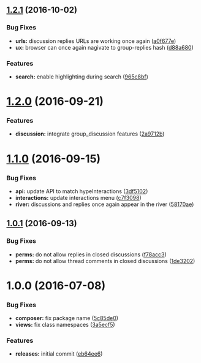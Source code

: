 <a name="1.2.1"></a>
## [1.2.1](https://github.com/hypeJunction/hypeDiscussions/compare/1.2.0...v1.2.1) (2016-10-02)


### Bug Fixes

* **urls:** discussion replies URLs are working once again ([a0f677e](https://github.com/hypeJunction/hypeDiscussions/commit/a0f677e))
* **ux:** browser can once again nagivate to group-replies hash ([d88a680](https://github.com/hypeJunction/hypeDiscussions/commit/d88a680))

### Features

* **search:** enable highlighting during search ([965c8bf](https://github.com/hypeJunction/hypeDiscussions/commit/965c8bf))



<a name="1.2.0"></a>
# [1.2.0](https://github.com/hypeJunction/hypeDiscussions/compare/1.1.0...v1.2.0) (2016-09-21)


### Features

* **discussion:** integrate group_discussion features ([2a9712b](https://github.com/hypeJunction/hypeDiscussions/commit/2a9712b))



<a name="1.1.0"></a>
# [1.1.0](https://github.com/hypeJunction/hypeDiscussions/compare/1.0.1...v1.1.0) (2016-09-15)


### Bug Fixes

* **api:** update API to match hypeInteractions ([3df5102](https://github.com/hypeJunction/hypeDiscussions/commit/3df5102))
* **interactions:** update interactions menu ([c7f3098](https://github.com/hypeJunction/hypeDiscussions/commit/c7f3098))
* **river:** discussions and replies once again appear in the river ([58170ae](https://github.com/hypeJunction/hypeDiscussions/commit/58170ae))



<a name="1.0.1"></a>
## [1.0.1](https://github.com/hypeJunction/hypeDiscussions/compare/1.0.0...v1.0.1) (2016-09-13)


### Bug Fixes

* **perms:** do not allow replies in closed discussions ([f78acc3](https://github.com/hypeJunction/hypeDiscussions/commit/f78acc3))
* **perms:** do not allow thread comments in closed discussions ([1de3202](https://github.com/hypeJunction/hypeDiscussions/commit/1de3202))



<a name="1.0.0"></a>
# 1.0.0 (2016-07-08)


### Bug Fixes

* **composer:** fix package name ([5c85de0](https://github.com/hypeJunction/hypeDiscussions/commit/5c85de0))
* **views:** fix class namespaces ([3a5ecf5](https://github.com/hypeJunction/hypeDiscussions/commit/3a5ecf5))

### Features

* **releases:** initial commit ([eb64ee6](https://github.com/hypeJunction/hypeDiscussions/commit/eb64ee6))



